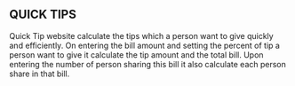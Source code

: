## QUICK TIPS

Quick Tip website calculate the tips which a person want to give quickly and efficiently.
On entering the bill amount and setting the percent of tip a person want to give it calculate the tip amount and the total bill. Upon entering the number of person sharing this bill it also calculate each person share in that bill.
